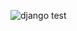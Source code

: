 ![django test](https://github.com/dmitriyVasilievich1986/authorization/actions/workflows/django_test.yml/badge.svg)